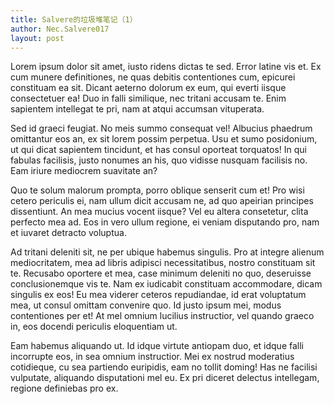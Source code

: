 ```yaml
---
title: Salvere的垃圾堆笔记（1）
author: Nec.Salvere017
layout: post
---
```

Lorem ipsum dolor sit amet, iusto ridens dictas te sed. Error latine vis et. Ex cum munere definitiones, ne quas debitis contentiones cum, epicurei constituam ea sit. Dicant aeterno dolorum ex eum, qui everti iisque consectetuer ea! Duo in falli similique, nec tritani accusam te. Enim sapientem intellegat te pri, nam at atqui accumsan vituperata.

Sed id graeci feugiat. No meis summo consequat vel! Albucius phaedrum omittantur eos an, ex sit lorem possim perpetua. Usu et sumo posidonium, ut qui dicat sapientem tincidunt, et has consul oporteat torquatos! In qui fabulas facilisis, justo nonumes an his, quo vidisse nusquam facilisis no. Eam iriure mediocrem suavitate an?

Quo te solum malorum prompta, porro oblique senserit cum et! Pro wisi cetero periculis ei, nam ullum dicit accusam ne, ad quo apeirian principes dissentiunt. An mea mucius vocent iisque? Vel eu altera consetetur, clita perfecto mea ad. Eos in vero ullum regione, ei veniam disputando pro, nam et iuvaret detracto voluptua.

Ad tritani deleniti sit, ne per ubique habemus singulis. Pro at integre alienum mediocritatem, mea ad libris adipisci necessitatibus, nostro constituam sit te. Recusabo oportere et mea, case minimum deleniti no quo, deseruisse conclusionemque vis te. Nam ex iudicabit constituam accommodare, dicam singulis ex eos! Eu mea viderer ceteros repudiandae, id erat voluptatum mea, ut consul omittam convenire quo. Id justo ipsum mei, modus contentiones per et! At mel omnium lucilius instructior, vel quando graeco in, eos docendi periculis eloquentiam ut.

Eam habemus aliquando ut. Id idque virtute antiopam duo, et idque falli incorrupte eos, in sea omnium instructior. Mei ex nostrud moderatius cotidieque, cu sea partiendo euripidis, eam no tollit doming! Has ne facilisi vulputate, aliquando disputationi mel eu. Ex pri diceret delectus intellegam, regione definiebas pro ex.
